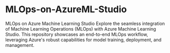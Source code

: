 # MLOps-on-AzureML-Studio
MLOps on Azure Machine Learning Studio  Explore the seamless integration of Machine Learning Operations (MLOps) with Azure Machine Learning Studio. This repository showcases an end-to-end MLOps workflow, leveraging Azure's robust capabilities for model training, deployment, and management.
